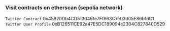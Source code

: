 ### Visit contracts on etherscan (sepolia network)
`Twitter Contract` 0x45920Db4CD513046fe7Ff963C7e03d05E86b1dC1
`Twitter User Profile` 0xB126511CE92a47E5DC189094e2304C827840D529
